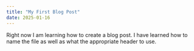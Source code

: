 ```yaml
---
title: "My First Blog Post"
date: 2025-01-16
---
```

Right now I am learning how to create a blog post. I have learned how to name the file as well as what the appropriate header to use. 
